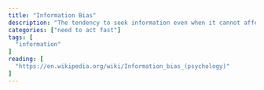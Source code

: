 ```yaml
---
title: "Information Bias"
description: "The tendency to seek information even when it cannot affect action."
categories: ["need to act fast"]
tags: [
  "information"
]
reading: [
  "https://en.wikipedia.org/wiki/Information_bias_(psychology)"
]
---
```


